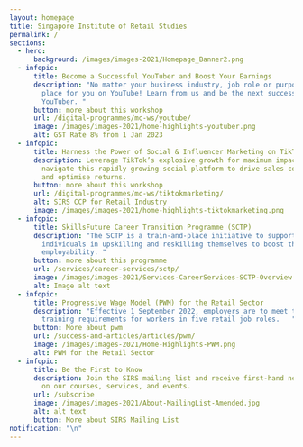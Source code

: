 ```yaml
---
layout: homepage
title: Singapore Institute of Retail Studies
permalink: /
sections:
  - hero:
      background: /images/images-2021/Homepage_Banner2.png
  - infopic:
      title: Become a Successful YouTuber and Boost Your Earnings
      description: "No matter your business industry, job role or purpose, there’s a
        place for you on YouTube! Learn from us and be the next successful
        YouTuber. "
      button: more about this workshop
      url: /digital-programmes/mc-ws/youtube/
      image: /images/images-2021/home-highlights-youtuber.png
      alt: GST Rate 8% from 1 Jan 2023
  - infopic:
      title: Harness the Power of Social & Influencer Marketing on TikTok
      description: Leverage TikTok’s explosive growth for maximum impact! Learn to
        navigate this rapidly growing social platform to drive sales conversions
        and optimise returns.
      button: more about this workshop
      url: /digital-programmes/mc-ws/tiktokmarketing/
      alt: SIRS CCP for Retail Industry
      image: /images/images-2021/home-highlights-tiktokmarketing.png
  - infopic:
      title: SkillsFuture Career Transition Programme (SCTP)
      description: "The SCTP is a train-and-place initiative to support mid-career
        individuals in upskilling and reskilling themselves to boost their
        employability. "
      button: more about this programme
      url: /services/career-services/sctp/
      image: /images/images-2021/Services-CareerServices-SCTP-Overview.png
      alt: Image alt text
  - infopic:
      title: Progressive Wage Model (PWM) for the Retail Sector
      description: "Effective 1 September 2022, employers are to meet the PWM wage and
        training requirements for workers in five retail job roles.   "
      button: More about pwm
      url: /success-and-articles/articles/pwm/
      image: /images/images-2021/Home-Highlights-PWM.png
      alt: PWM for the Retail Sector
  - infopic:
      title: Be the First to Know
      description: Join the SIRS mailing list and receive first-hand news and updates
        on our courses, services, and events.
      url: /subscribe
      image: /images/images-2021/About-MailingList-Amended.jpg
      alt: alt text
      button: More about SIRS Mailing List
notification: "\n"
---
```

